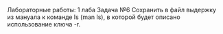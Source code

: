 Лабораторные работы:
1 лаба
Задача №6
Сохранить в файл выдержку из мануала к команде ls (man ls), в которой будет описано использование ключа -r.
